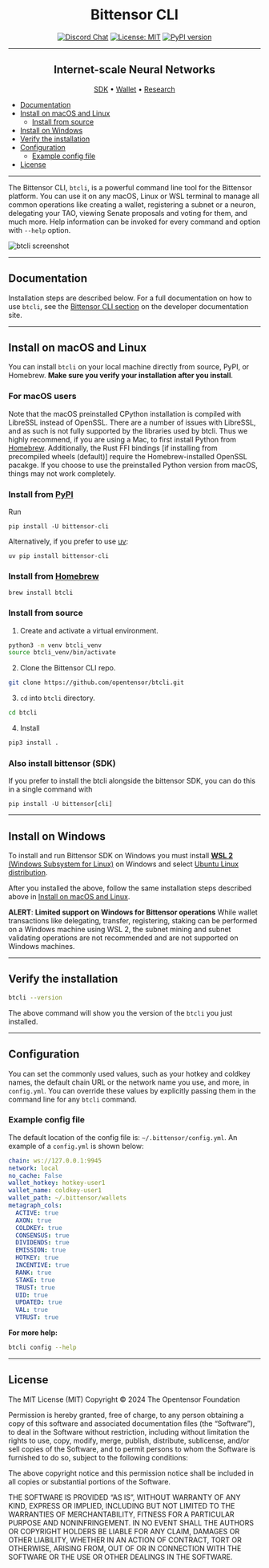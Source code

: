 <div align="center">

# Bittensor CLI <!-- omit in toc -->
[![Discord Chat](https://img.shields.io/discord/308323056592486420.svg)](https://discord.gg/bittensor)
[![License: MIT](https://img.shields.io/badge/License-MIT-yellow.svg)](https://opensource.org/licenses/MIT) 
[![PyPI version](https://badge.fury.io/py/bittensor_cli.svg)](https://badge.fury.io/py/bittensor_cli)

---

## Internet-scale Neural Networks <!-- omit in toc -->

[SDK](https://github.com/opentensor/bittensor/tree/master) • [Wallet](https://github.com/opentensor/btwallet) • [Research](https://bittensor.com/whitepaper)

</div>

- [Documentation](#documentation)
- [Install on macOS and Linux](#install-on-macos-and-linux)
  - [Install from source](#install-from-source)
- [Install on Windows](#install-on-windows)
- [Verify the installation](#verify-the-installation)
- [Configuration](#configuration)
  - [Example config file](#example-config-file)
- [License](#license)

---

The Bittensor CLI, `btcli`, is a powerful command line tool for the Bittensor platform. You can use it on any macOS, Linux or WSL terminal to manage all common operations like creating a wallet, registering a subnet or a neuron, delegating your TAO, viewing Senate proposals and voting for them, and much more. Help information can be invoked for every command and option with `--help` option.

![btcli screenshot](./assets/btcli-screenshot.png)

---

## Documentation

Installation steps are described below. For a full documentation on how to use `btcli`, see the [Bittensor CLI section](https://docs.bittensor.com/btcli) on the developer documentation site.

---

## Install on macOS and Linux

You can install `btcli` on your local machine directly from source, PyPI, or Homebrew. 
**Make sure you verify your installation after you install**.

### For macOS users
Note that the macOS preinstalled CPython installation is compiled with LibreSSL instead of OpenSSL. There are a number
of issues with LibreSSL, and as such is not fully supported by the libraries used by btcli. Thus we highly recommend, if 
you are using a Mac, to first install Python from [Homebrew](https://brew.sh/). Additionally, the Rust FFI bindings 
[if installing from precompiled wheels (default)] require the Homebrew-installed OpenSSL pacakge. If you choose to use
the preinstalled Python version from macOS, things may not work completely.


### Install from [PyPI](https://pypi.org/project/bittensor/)

Run 
```
pip install -U bittensor-cli
```

Alternatively, if you prefer to use [uv](https://pypi.org/project/uv/):
```
uv pip install bittensor-cli
```

### Install from [Homebrew](https://formulae.brew.sh/formula/btcli#default)

```shell
brew install btcli
```

### Install from source

1. Create and activate a virtual environment.

```bash
python3 -m venv btcli_venv
source btcli_venv/bin/activate
```

2. Clone the Bittensor CLI repo.

```bash
git clone https://github.com/opentensor/btcli.git
```

3. `cd` into `btcli` directory.

```bash
cd btcli
```

4.  Install


```bash
pip3 install .
```

### Also install bittensor (SDK)

If you prefer to install the btcli alongside the bittensor SDK, you can do this in a single command with

```
pip install -U bittensor[cli]
```

---

## Install on Windows

To install and run Bittensor SDK on Windows you must install [**WSL 2** (Windows Subsystem for Linux)](https://learn.microsoft.com/en-us/windows/wsl/about) on Windows and select [Ubuntu Linux distribution](https://github.com/ubuntu/WSL/blob/main/docs/guides/install-ubuntu-wsl2.md). 

After you installed the above, follow the same installation steps described above in [Install on macOS and Linux](#install-on-macos-and-linux).

**ALERT**: **Limited support on Windows for Bittensor operations**
While wallet transactions like delegating, transfer, registering, staking can be performed on a Windows machine using WSL 2, the subnet mining and subnet validating operations are not recommended and are not supported on Windows machines.

---

## Verify the installation

```bash
btcli --version
```

The above command will show you the version of the `btcli` you just installed.

---

## Configuration

You can set the commonly used values, such as your hotkey and coldkey names, the default chain URL or the network name you use, and more, in `config.yml`. You can override these values by explicitly passing them in the command line for any `btcli` command.

### Example config file

The default location of the config file is: `~/.bittensor/config.yml`. An example of a `config.yml` is shown below:

```yaml
chain: ws://127.0.0.1:9945
network: local
no_cache: False
wallet_hotkey: hotkey-user1
wallet_name: coldkey-user1
wallet_path: ~/.bittensor/wallets
metagraph_cols:
  ACTIVE: true
  AXON: true
  COLDKEY: true
  CONSENSUS: true
  DIVIDENDS: true
  EMISSION: true
  HOTKEY: true
  INCENTIVE: true
  RANK: true
  STAKE: true
  TRUST: true
  UID: true
  UPDATED: true
  VAL: true
  VTRUST: true
```

**For more help:**

```bash
btcli config --help
```

---

## License
The MIT License (MIT)
Copyright © 2024 The Opentensor Foundation

Permission is hereby granted, free of charge, to any person obtaining a copy of this software and associated documentation files (the “Software”), to deal in the Software without restriction, including without limitation the rights to use, copy, modify, merge, publish, distribute, sublicense, and/or sell copies of the Software, and to permit persons to whom the Software is furnished to do so, subject to the following conditions:

The above copyright notice and this permission notice shall be included in all copies or substantial portions of the Software.

THE SOFTWARE IS PROVIDED “AS IS”, WITHOUT WARRANTY OF ANY KIND, EXPRESS OR IMPLIED, INCLUDING BUT NOT LIMITED TO THE WARRANTIES OF MERCHANTABILITY, FITNESS FOR A PARTICULAR PURPOSE AND NONINFRINGEMENT. IN NO EVENT SHALL THE AUTHORS OR COPYRIGHT HOLDERS BE LIABLE FOR ANY CLAIM, DAMAGES OR OTHER LIABILITY, WHETHER IN AN ACTION OF CONTRACT, TORT OR OTHERWISE, ARISING FROM, OUT OF OR IN CONNECTION WITH THE SOFTWARE OR THE USE OR OTHER DEALINGS IN THE SOFTWARE.
